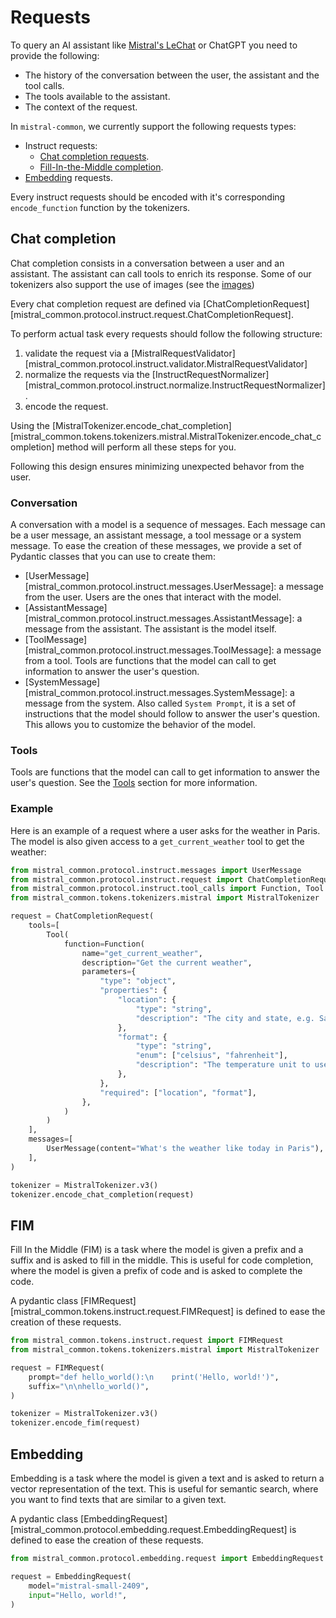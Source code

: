 # Requests

To query an AI assistant like [Mistral's LeChat](https://chat.mistral.ai/chat) or ChatGPT you need to provide the following:
- The history of the conversation between the user, the assistant and the tool calls.
- The tools available to the assistant.
- The context of the request.

In `mistral-common`, we currently support the following requests types:

- Instruct requests:
    - [Chat completion requests](#chat-completion).
    - [Fill-In-the-Middle completion](#fim).
- [Embedding](#embedding) requests.

Every instruct requests should be encoded with it's corresponding `encode_function` function by the tokenizers.


## Chat completion

Chat completion consists in a conversation between a user and an assistant. The assistant can call tools to enrich its response. Some of our tokenizers also support the use of images (see the [images](./images.md))

Every chat completion request are defined via [ChatCompletionRequest][mistral_common.protocol.instruct.request.ChatCompletionRequest].

To perform actual task every requests should follow the following structure:

1. validate the request via a [MistralRequestValidator][mistral_common.protocol.instruct.validator.MistralRequestValidator]
2. normalize the requests via the [InstructRequestNormalizer][mistral_common.protocol.instruct.normalize.InstructRequestNormalizer].
3. encode the request.

Using the [MistralTokenizer.encode_chat_completion][mistral_common.tokens.tokenizers.mistral.MistralTokenizer.encode_chat_completion] method will perform all these steps for you.

Following this design ensures minimizing unexpected behavor from the user.

### Conversation

A conversation with a model is a sequence of messages. Each message can be a user message, an assistant message, a tool message or a system message. To ease the creation of these messages, we provide a set of Pydantic classes that you can use to create them:

- [UserMessage][mistral_common.protocol.instruct.messages.UserMessage]: a message from the user. Users are the ones that interact with the model.
- [AssistantMessage][mistral_common.protocol.instruct.messages.AssistantMessage]: a message from the assistant. The assistant is the model itself.
- [ToolMessage][mistral_common.protocol.instruct.messages.ToolMessage]: a message from a tool. Tools are functions that the model can call to get information to answer the user's question.
- [SystemMessage][mistral_common.protocol.instruct.messages.SystemMessage]: a message from the system. Also called `System Prompt`, it is a set of instructions that the model should follow to answer the user's question. This allows you to customize the behavior of the model.

### Tools

Tools are functions that the model can call to get information to answer the user's question. See the [Tools](./tools.md) section for more information.

### Example

Here is an example of a request where a user asks for the weather in Paris. The model is also given access to a `get_current_weather` tool to get the weather:

```python
from mistral_common.protocol.instruct.messages import UserMessage
from mistral_common.protocol.instruct.request import ChatCompletionRequest
from mistral_common.protocol.instruct.tool_calls import Function, Tool
from mistral_common.tokens.tokenizers.mistral import MistralTokenizer

request = ChatCompletionRequest(
    tools=[
        Tool(
            function=Function(
                name="get_current_weather",
                description="Get the current weather",
                parameters={
                    "type": "object",
                    "properties": {
                        "location": {
                            "type": "string",
                            "description": "The city and state, e.g. San Francisco, CA",
                        },
                        "format": {
                            "type": "string",
                            "enum": ["celsius", "fahrenheit"],
                            "description": "The temperature unit to use. Infer this from the user's location.",
                        },
                    },
                    "required": ["location", "format"],
                },
            )
        )
    ],
    messages=[
        UserMessage(content="What's the weather like today in Paris"),
    ],
)

tokenizer = MistralTokenizer.v3()
tokenizer.encode_chat_completion(request)
```

## FIM

Fill In the Middle (FIM) is a task where the model is given a prefix and a suffix and is asked to fill in the middle. This is useful for code completion, where the model is given a prefix of code and is asked to complete the code.

A pydantic class [FIMRequest][mistral_common.tokens.instruct.request.FIMRequest] is defined to ease the creation of these requests.

```python
from mistral_common.tokens.instruct.request import FIMRequest
from mistral_common.tokens.tokenizers.mistral import MistralTokenizer

request = FIMRequest(
    prompt="def hello_world():\n    print('Hello, world!')",
    suffix="\n\nhello_world()",
)

tokenizer = MistralTokenizer.v3()
tokenizer.encode_fim(request)
```

## Embedding

Embedding is a task where the model is given a text and is asked to return a vector representation of the text. This is useful for semantic search, where you want to find texts that are similar to a given text.

A pydantic class [EmbeddingRequest][mistral_common.protocol.embedding.request.EmbeddingRequest] is defined to ease the creation of these requests.

```python
from mistral_common.protocol.embedding.request import EmbeddingRequest

request = EmbeddingRequest(
    model="mistral-small-2409",
    input="Hello, world!",
)
```
